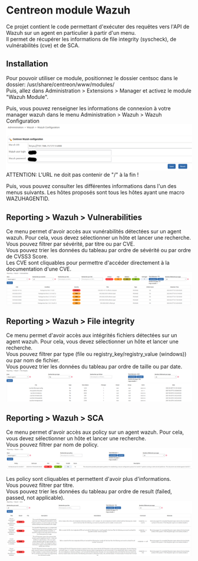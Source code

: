 # Centreon module Wazuh

Ce projet contient le code permettant d'exécuter des requêtes vers l'API de Wazuh sur un agent en particulier à partir d'un menu. </br>
Il permet de récupérer les informations de file integrity (syscheck), de vulnérabilités (cve) et de SCA.

## Installation

Pour pouvoir utiliser ce module, positionnez le dossier centsoc dans le dossier: /usr/share/centreon/www/modules/ </br>
Puis, allez dans Administration > Extensions > Manager et activez le module "Wazuh Module".</br>

Puis, vous pouvez renseigner les informations de connexion à votre manager wazuh dans le menu Administration > Wazuh > Wazuh Configuration </br>
![image](./images/configuration_wazuh.png)
ATTENTION: L'URL ne doit pas contenir de "/" à la fin !

Puis, vous pouvez consulter les différentes informations dans l'un des menus suivants. Les hôtes proposés sont tous les hôtes ayant une macro WAZUHAGENTID.

## Reporting > Wazuh > Vulnerabilities

Ce menu permet d'avoir accès aux vunérabilités détectées sur un agent wazuh. Pour cela, vous devez sélectionner un hôte et lancer une recherche. </br>
Vous pouvez filtrer par sévérité, par titre ou par CVE. </br>
Vous pouvez trier les données du tableau par ordre de sévérité ou par ordre de CVSS3 Score. </br>
Les CVE sont cliquables pour permettre d'accéder directement à la documentation d'une CVE.
![image](./images/reporting_vulnerabilities.png)

## Reporting > Wazuh > File integrity

Ce menu permet d'avoir accès aux intégrités fichiers détectées sur un agent wazuh. Pour cela, vous devez sélectionner un hôte et lancer une recherche. </br>
Vous pouvez filtrer par type (file ou registry_key/registry_value (windows)) ou par nom de fichier. </br>
Vous pouvez trier les données du tableau par ordre de taille ou par date. </br>
![image](./images/reporting_syscheck.png)

## Reporting > Wazuh > SCA

Ce menu permet d'avoir accès aux policy sur un agent wazuh. Pour cela, vous devez sélectionner un hôte et lancer une recherche. </br>
Vous pouvez filtrer par nom de policy. </br>
![image](./images/reporting_sca.png)

Les policy sont cliquables et permettent d'avoir plus d'informations. </br>
Vous pouvez filtrer par titre. </br>
Vous pouvez trier les données du tableau par ordre de result (failed, passed, not applicable). </br>
![image](./images/reporting_sca_policy.png)
